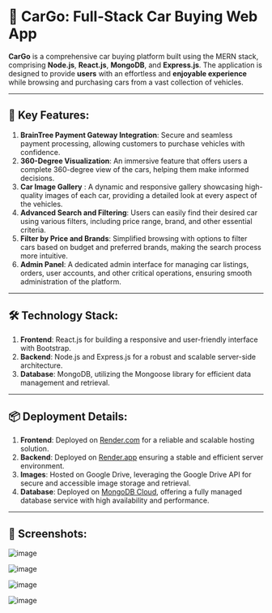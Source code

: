 # 🚗 CarGo: Full-Stack Car Buying Web App

**CarGo** is a comprehensive car buying platform built using the MERN stack, comprising **Node.js**, **React.js**, **MongoDB**, and **Express.js**. The application is designed to provide **users** with an effortless and **enjoyable experience** while browsing and purchasing cars from a vast collection of vehicles.

---

## 📌 Key Features:

1. **BrainTree Payment Gateway Integration**: Secure and seamless payment processing, allowing customers to purchase vehicles with confidence.
2. **360-Degree Visualization**: An immersive feature that offers users a complete 360-degree view of the cars, helping them make informed decisions.
3. **Car Image Gallery** : A dynamic and responsive gallery showcasing high-quality images of each car, providing a detailed look at every aspect of the vehicles.
4. **Advanced Search and Filtering**: Users can easily find their desired car using various filters, including price range, brand, and other essential criteria.
5. **Filter by Price and Brands**: Simplified browsing with options to filter cars based on budget and preferred brands, making the search process more intuitive.
6. **Admin Panel**: A dedicated admin interface for managing car listings, orders, user accounts, and other critical operations, ensuring smooth administration of the platform.

---

## 🛠 Technology Stack:

1. **Frontend**: React.js for building a responsive and user-friendly interface with Bootstrap.
2. **Backend**: Node.js and Express.js for a robust and scalable server-side architecture.
3. **Database**: MongoDB, utilizing the Mongoose library for efficient data management and retrieval.

---

## 📦 Deployment Details:

1. **Frontend**: Deployed on [Render.com](https://render.com/) for a reliable and scalable hosting solution.
2. **Backend**: Deployed on [Render.app](https://render.com/) ensuring a stable and efficient server environment.
3. **Images**: Hosted on Google Drive, leveraging the Google Drive API for secure and accessible image storage and retrieval.
4. **Database**: Deployed on [MongoDB Cloud](https://www.mongodb.com/cloud), offering a fully managed database service with high availability and performance.

---

## 🎥 Screenshots:

![image](https://github.com/user-attachments/assets/e4a05b99-ffc6-4466-a06d-ed5264f4572a)

![image](https://github.com/user-attachments/assets/4a054998-517b-4a88-bf3a-079a992db305)

![image](https://github.com/user-attachments/assets/572dace8-e246-4b66-baef-d870bc9b53ab)

![image](https://github.com/user-attachments/assets/bd812622-18dd-4027-8a34-d13c948c0640)
